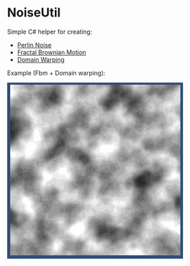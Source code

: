 # NoiseUtil
 Simple C# helper for creating:

- [Perlin Noise](https://en.wikipedia.org/wiki/Perlin_noise)
- [Fractal Brownian Motion](https://thebookofshaders.com/13/)
- [Domain Warping](https://www.iquilezles.org/www/articles/warp/warp.htm)

Example (Fbm + Domain warping):

![](warp.gif)

